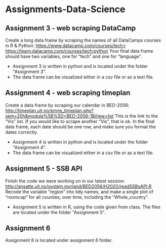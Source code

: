 # Assignments-Data-Science

## Assignment 3 - web scraping DataCamp

Create a long data frame by scraping the names of all DataCamps courses in R & Python:
https://www.datacamp.com/courses/tech:r
https://learn.datacamp.com/courses/tech:python
Your final data frame should have two variables, one for “tech” and one for “language”.

- Assignment 3 is written in python and is located under the folder "Assignment 3".
- The data frame can be visualized either in a csv file or as a text file.

## Assignment 4 - web scraping timeplan

Create a data frame by scraping our calendar in BED-2056:
http://timeplan.uit.no/emne_timeplan.php?sem=20h&module%5B%5D=BED-2056-1&View=list
This is the link to the “Vis” list. If you would like to scrape another “Vis”, that is ok. In the final data frame, each date should be one row, and make sure you format the dates correctly.

- Assignment 4 is written in python and is located under the folder "Assignment 4".
- The data frame can be visualized either in a csv file or as a text file.

## Assignment 5 - SSB API

Finish the code we were working on in our latest session:
http://ansatte.uit.no/oystein.myrland/BED2056/H2020/readSSBsAPI.R
Recode the variable “region” into tidy names, and make a single plot of “roomcap” for all counties, over time, including the “Whole_country”.

- Assignment 5 is written in R, using the code given from class. The files are located under the folder "Assignment 5".

## Assignment 6 
Assignment 6 is located under assignment 6 folder.



